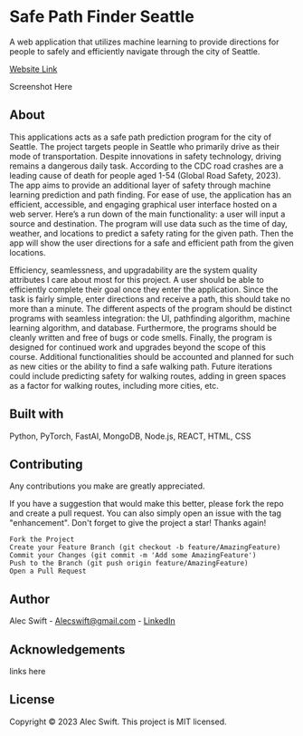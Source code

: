 # Safe Path Finder Seattle

A web application that utilizes machine learning to provide directions for people to safely and efficiently navigate through the city of Seattle.

[Website Link](https://link-url-here.org)

Screenshot Here

## About

This applications acts as a safe path prediction program for the city of Seattle. The project targets people in Seattle who primarily drive as their mode of transportation. Despite innovations in safety technology, driving remains a dangerous daily task. According to the CDC road crashes are a leading cause of death for people aged 1-54 (Global Road Safety, 2023). The app aims to provide an additional layer of safety through machine learning prediction and path finding. For ease of use, the application has an efficient, accessible, and engaging graphical user interface hosted on a web server. Here’s a run down of the main functionality: a user will input a source and destination. The program will use data such as the time of day, weather, and locations to predict a safety rating for the given path. Then the app will show the user directions for a safe and efficient path from the given locations.  

Efficiency, seamlessness, and upgradability are the system quality attributes I care about most for this project. A user should be able to efficiently complete their goal once they enter the application. Since the task is fairly simple, enter directions and receive a path, this should take no more than a minute. The different aspects of the program should be distinct programs with seamless integration: the UI, pathfinding algorithm, machine learning algorithm, and database. Furthermore, the programs should be cleanly written and free of bugs or code smells. Finally, the program is designed for continued work and upgrades beyond the scope of this course. Additional functionalities should be accounted and planned for such as new cities or the ability to find a safe walking path. Future iterations could include predicting safety for walking routes, adding in green spaces as a factor for walking routes, including more cities, etc. 


## Built with

Python, PyTorch, FastAI, MongoDB, Node.js, REACT, HTML, CSS

## Contributing

Any contributions you make are greatly appreciated.

If you have a suggestion that would make this better, please fork the repo and create a pull request. You can also simply open an issue with the tag "enhancement". Don't forget to give the project a star! Thanks again!

    Fork the Project
    Create your Feature Branch (git checkout -b feature/AmazingFeature)
    Commit your Changes (git commit -m 'Add some AmazingFeature')
    Push to the Branch (git push origin feature/AmazingFeature)
    Open a Pull Request

## Author

Alec Swift - Alecswift@gmail.com - [LinkedIn](https://www.linkedin.com/in/alec-swift-39841011a/)

## Acknowledgements

links here

## License

Copyright © 2023 Alec Swift.
This project is MIT licensed.
